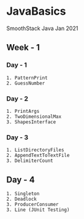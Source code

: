 # JavaBasics
SmoothStack Java Jan 2021

## Week - 1
### Day - 1                   
    1. PatternPrint    
    2. GuessNumber
                           
### Day - 2                    
    1. PrintArgs             
    2. TwoDimensionalMax     
    3. ShapesInterface

### Day - 3
    1. ListDirectoryFiles
    2. AppendTextToTextFile
    3. DelimiterCount

## Day - 4
    1. Singleton
    2. Deadlock
    3. ProducerConsumer
    3. Line (JUnit Testing)